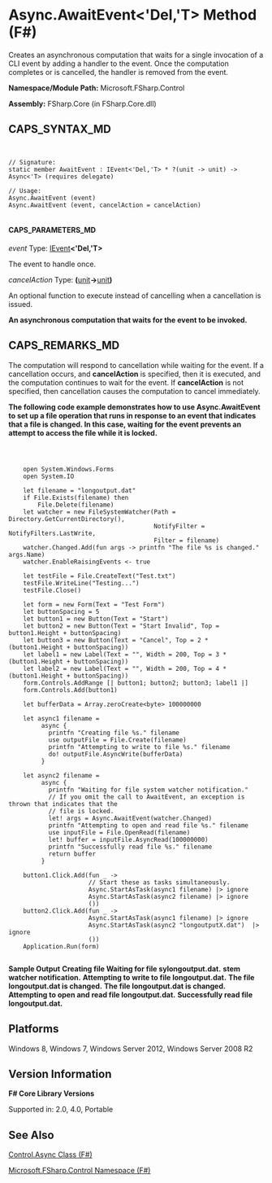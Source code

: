# Async.AwaitEvent<'Del,'T> Method (F#)

Creates an asynchronous computation that waits for a single invocation of a CLI event by adding a handler to the event. Once the computation completes or is cancelled, the handler is removed from the event.

**Namespace/Module Path:** Microsoft.FSharp.Control

**Assembly:** FSharp.Core (in FSharp.Core.dll)


## CAPS_SYNTAX_MD



```


// Signature:
static member AwaitEvent : IEvent<'Del,'T> * ?(unit -> unit) -> Async<'T> (requires delegate)

// Usage:
Async.AwaitEvent (event)
Async.AwaitEvent (event, cancelAction = cancelAction)


```



#### CAPS_PARAMETERS_MD
*event*
Type: [IEvent](http://msdn.microsoft.com/en-us/library/8dbca0df-f8a1-40bd-8d50-aa26f6a8b862)**&lt;'Del,'T&gt;**


The event to handle once.


*cancelAction*
Type: **(**[unit](http://msdn.microsoft.com/en-us/library/00b837c2-6c8a-483a-87d3-0479c64037a7)**-&gt;**[unit](http://msdn.microsoft.com/en-us/library/00b837c2-6c8a-483a-87d3-0479c64037a7)**)**


An optional function to execute instead of cancelling when a cancellation is issued.



**An asynchronous computation that waits for the event to be invoked.**
## CAPS_REMARKS_MD
The computation will respond to cancellation while waiting for the event. If a cancellation occurs, and **cancelAction** is specified, then it is executed, and the computation continues to wait for the event. If **cancelAction** is not specified, then cancellation causes the computation to cancel immediately.

**The following code example demonstrates how to use Async.AwaitEvent to set up a file operation that runs in response to an event that indicates that a file is changed. In this case, waiting for the event prevents an attempt to access the file while it is locked.**


```



    open System.Windows.Forms
    open System.IO

    let filename = "longoutput.dat"
    if File.Exists(filename) then
        File.Delete(filename)
    let watcher = new FileSystemWatcher(Path = Directory.GetCurrentDirectory(),
                                        NotifyFilter = NotifyFilters.LastWrite,
                                        Filter = filename)
    watcher.Changed.Add(fun args -> printfn "The file %s is changed." args.Name)
    watcher.EnableRaisingEvents <- true

    let testFile = File.CreateText("Test.txt")
    testFile.WriteLine("Testing...")
    testFile.Close()

    let form = new Form(Text = "Test Form")
    let buttonSpacing = 5
    let button1 = new Button(Text = "Start")
    let button2 = new Button(Text = "Start Invalid", Top = button1.Height + buttonSpacing)
    let button3 = new Button(Text = "Cancel", Top = 2 * (button1.Height + buttonSpacing))
    let label1 = new Label(Text = "", Width = 200, Top = 3 * (button1.Height + buttonSpacing))
    let label2 = new Label(Text = "", Width = 200, Top = 4 * (button1.Height + buttonSpacing))
    form.Controls.AddRange [| button1; button2; button3; label1 |]
    form.Controls.Add(button1)

    let bufferData = Array.zeroCreate<byte> 100000000

    let async1 filename =
         async {
           printfn "Creating file %s." filename
           use outputFile = File.Create(filename)
           printfn "Attempting to write to file %s." filename
           do! outputFile.AsyncWrite(bufferData) 
         }

    let async2 filename =
         async {
           printfn "Waiting for file system watcher notification."
           // If you omit the call to AwaitEvent, an exception is thrown that indicates that the
           // file is locked.
           let! args = Async.AwaitEvent(watcher.Changed)
           printfn "Attempting to open and read file %s." filename
           use inputFile = File.OpenRead(filename)
           let! buffer = inputFile.AsyncRead(100000000)
           printfn "Successfully read file %s." filename
           return buffer
         }   
    
    button1.Click.Add(fun _ ->
                      // Start these as tasks simultaneously.
                      Async.StartAsTask(async1 filename) |> ignore
                      Async.StartAsTask(async2 filename) |> ignore
                      ())
    button2.Click.Add(fun _ ->
                      Async.StartAsTask(async1 filename) |> ignore
                      Async.StartAsTask(async2 "longoutputX.dat")  |> ignore
                      ())
    Application.Run(form)


```



**Sample Output**
**Creating file Waiting for file sylongoutput.dat.**
**stem watcher notification.**
**Attempting to write to file longoutput.dat.**
**The file longoutput.dat is changed.**
**The file longoutput.dat is changed.**
**Attempting to open and read file longoutput.dat.**
**Successfully read file longoutput.dat.**
## Platforms
Windows 8, Windows 7, Windows Server 2012, Windows Server 2008 R2


## Version Information
**F# Core Library Versions**

Supported in: 2.0, 4.0, Portable




## See Also
[Control.Async Class &#40;F&#35;&#41;](Control.Async+Class+%28F%23%29.md)

[Microsoft.FSharp.Control Namespace &#40;F&#35;&#41;](Microsoft.FSharp.Control+Namespace+%28F%23%29.md)

